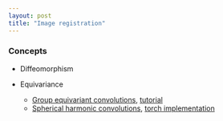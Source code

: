 ```yaml
---
layout: post
title: "Image registration"
---
```


### Concepts
 - Diffeomorphism

 - Equivariance
   - [Group equivariant convolutions](https://proceedings.mlr.press/v48/cohenc16.pdf), [tutorial](https://uvagedl.github.io/)
   - [Spherical harmonic convolutions](https://blog.goodaudience.com/spherical-convolution-a-theoretical-walk-through-98e98ee64655), [torch implementation](https://github.com/NVIDIA/torch-harmonics)